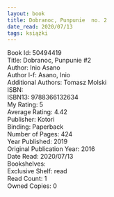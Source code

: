 ```yaml
---
layout: book
title: Dobranoc, Punpunie  no. 2
date_read: 2020/07/13
tags: książki
---
```


Book Id: 50494419<br />
Title: Dobranoc, Punpunie #2<br />
Author: Inio Asano<br />
Author l-f: Asano, Inio<br />
Additional Authors: Tomasz Molski<br />
ISBN: <br />
ISBN13: 9788366132634<br />
My Rating: 5<br />
Average Rating: 4.42<br />
Publisher: Kotori<br />
Binding: Paperback<br />
Number of Pages: 424<br />
Year Published: 2019<br />
Original Publication Year: 2016<br />
Date Read: 2020/07/13<br />
Bookshelves: <br />
Exclusive Shelf: read<br />
Read Count: 1<br />
Owned Copies: 0<br />


